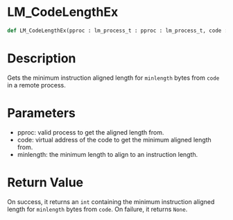 # LM_CodeLengthEx

```python
def LM_CodeLengthEx(pproc : lm_process_t : pproc : lm_process_t, code : int : code : int, minlength : int : minlength : int) -> Optional[None]:
```

# Description

Gets the minimum instruction aligned length for `minlength` bytes from `code` in a remote process.

# Parameters

- pproc: valid process to get the aligned length from.
- code: virtual address of the code to get the minimum aligned length from.
- minlength: the minimum length to align to an instruction length.

# Return Value

On success, it returns an `int` containing the minimum instruction aligned length for `minlength` bytes from `code`. On failure, it returns `None`.

